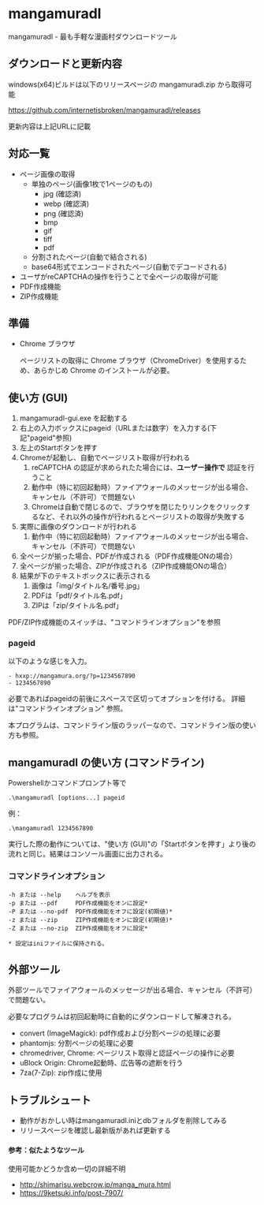 # mangamuradl
mangamuradl - 最も手軽な漫画村ダウンロードツール

## ダウンロードと更新内容

windows(x64)ビルドは以下のリリースページの mangamuradl.zip から取得可能

https://github.com/internetisbroken/mangamuradl/releases

更新内容は上記URLに記載

## 対応一覧
- ページ画像の取得
    - 単独のページ(画像1枚で1ページのもの)
        - jpg (確認済)
        - webp (確認済)
        - png (確認済)
        - bmp
        - gif
        - tiff
        - pdf
    - 分割されたページ(自動で結合される)
    - base64形式でエンコードされたページ(自動でデコードされる)
- ユーザがreCAPTCHAの操作を行うことで全ページの取得が可能
- PDF作成機能
- ZIP作成機能

## 準備

- Chrome ブラウザ

    ページリストの取得に Chrome ブラウザ（ChromeDriver）を使用するため、あらかじめ Chrome のインストールが必要。


## 使い方 (GUI)

1. mangamuradl-gui.exe を起動する
1. 右上の入力ボックスにpageid（URLまたは数字）を入力する(下記"pageid"参照)
1. 左上のStartボタンを押す
1. Chromeが起動し、自動でページリスト取得が行われる
    1. reCAPTCHA の認証が求められたた場合には、**ユーザー操作で** 認証を行うこと
    1. 動作中（特に初回起動時）ファイアウォールのメッセージが出る場合、キャンセル（不許可）で問題ない
    1. Chromeは自動で閉じるので、ブラウザを閉じたりリンクをクリックするなど、それ以外の操作が行われるとページリストの取得が失敗する
1. 実際に画像のダウンロードが行われる
    1. 動作中（特に初回起動時）ファイアウォールのメッセージが出る場合、キャンセル（不許可）で問題ない
1. 全ページが揃った場合、PDFが作成される（PDF作成機能ONの場合）
1. 全ページが揃った場合、ZIPが作成される（ZIP作成機能ONの場合）
1. 結果が下のテキストボックスに表示される
    1. 画像は「img/タイトル名/番号.jpg」
    1. PDFは「pdf/タイトル名.pdf」
    1. ZIPは「zip/タイトル名.pdf」

PDF/ZIP作成機能のスイッチは、"コマンドラインオプション"を参照

### pageid

以下のような感じを入力。
```
- hxxp://mangamura.org/?p=1234567890
- 1234567890
```

必要であればpageidの前後にスペースで区切ってオプションを付ける。
詳細は"コマンドラインオプション" 参照。

本プログラムは、コマンドライン版のラッパーなので、コマンドライン版の使い方も参照。

## mangamuradl の使い方 (コマンドライン)

Powershellかコマンドプロンプト等で

```
.\mangamuradl [options...] pageid
```

例：
```
.\mangamuradl 1234567890
```

実行した際の動作については、"使い方 (GUI)"の「Startボタンを押す」より後の流れと同じ。結果はコンソール画面に出力される。


### コマンドラインオプション

```
-h または --help    ヘルプを表示
-p または --pdf     PDF作成機能をオンに設定*
-P または --no-pdf  PDF作成機能をオフに設定(初期値)*
-z または --zip     ZIP作成機能をオンに設定(初期値)*
-Z または --no-zip  ZIP作成機能をオフに設定*

* 設定はiniファイルに保持される。
```

## 外部ツール

外部ツールでファイアウォールのメッセージが出る場合、キャンセル（不許可）で問題ない。

必要なプログラムは初回起動時に自動的にダウンロードして解凍される。

- convert (ImageMagick): pdf作成および分割ページの処理に必要
- phantomjs: 分割ページの処理に必要
- chromedriver, Chrome: ページリスト取得と認証ページの操作に必要
- uBlock Origin: Chrome起動時、広告等の遮断を行う
- 7za(7-Zip): zip作成に使用

## トラブルシュート

- 動作がおかしい時はmangamuradl.iniとdbフォルダを削除してみる
- リリースページを確認し最新版があれば更新する

#### 参考：似たようなツール

使用可能かどうか含め一切の詳細不明
- http://shimarisu.webcrow.jp/manga_mura.html
- https://9ketsuki.info/post-7907/

